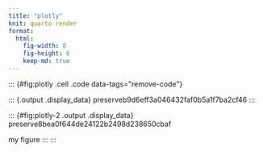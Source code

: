 ```yaml
---
title: "plotly"
knit: quarto render
format: 
  html:
    fig-width: 8
    fig-height: 6
    keep-md: true
---
```


::: {#fig:plotly .cell .code data-tags="remove-code"}

::: {.output .display_data}
preserveb9d6eff3a046432faf0b5a1f7ba2cf46
:::

::: {#fig:plotly-2 .output .display_data}
preserve8bea0f644de24122b2498d238650cbaf

my figure
:::
:::

